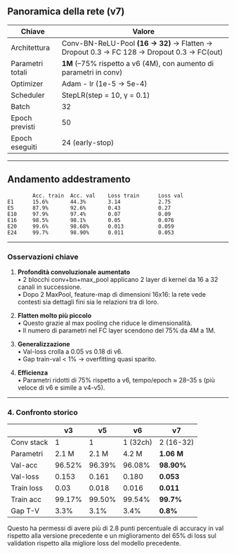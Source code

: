 ## Panoramica della rete (v7)

| Chiave | Valore |
|--------|--------|
| Architettura | Conv-BN-ReLU-Pool **(16 → 32)** → Flatten → Dropout 0.3 → FC 128 → Dropout 0.3 → FC(out) |
| Parametri totali | **1M** (–75% rispetto a v6 (4M), con aumento di parametri in conv) |
| Optimizer | Adam - lr (1e-5 → 5e-4) |
| Scheduler | StepLR(step = 10, γ = 0.1) |
| Batch | 32 |
| Epoch previsti | 50 |
| Epoch eseguiti | 24 (early-stop) |

---

## Andamento addestramento

```text
        Acc. train  Acc. val    Loss train      Loss val  
E1      15.6%       44.3%       3.14            2.75 
E5      87.9%       92.6%       0.43            0.27 
E10     97.9%       97.4%       0.07            0.09 
E16     98.5%       98.1%       0.05            0.076 
E20     99.6%       98.68%      0.013           0.059 
E24     99.7%       98.90%      0.011           0.053
```

---

### Osservazioni chiave

1. **Profondità convoluzionale aumentato**  
   • 2 blocchi conv+bn+max_pool applicano 2 layer di kernel da 16 a 32 canali in successione.  
   • Dopo 2 MaxPool, feature-map di dimensioni 16x16: la rete vede contesti sia dettagli fini sia le relazioni tra di loro.

2. **Flatten molto più piccolo**  
   • Questo grazie al max pooling che riduce le dimensionalità.  
   • Il numero di parametri nel FC layer scendono del 75% da 4M a 1M.  

3. **Generalizzazione**  
   • Val-loss crolla a 0.05 vs 0.18 di v6.  
   • Gap train-val < 1% → overfitting quasi sparito.

4. **Efficienza**  
   • Parametri ridotti di 75% rispetto a v6, tempo/epoch ≈ 28–35 s (più veloce di v6 e simile a v4-v5).

---

### 4. Confronto storico

|  | v3 | v5 | v6 | **v7** |
|---|---|---|---|---|
| Conv stack | 1 | 1 | 1 (32ch) | 2 (16-32) |
| Parametri | 2.1 M | 2.1 M | 4.2 M | **1.06 M** |
| Val-acc | 96.52% | 96.39% | 96.08% | **98.90%** |
| Val-loss | 0.153 | 0.161 | 0.180 | **0.053** |
| Train loss | 0.03  | 0.018 | 0.016 | **0.011** |
| Train acc | 99.17% | 99.50% | 99.54% | **99.7%**  |
| Gap T-V | 3.3% | 3.1% | 3.4% | **0.8%** |

Questo ha permessi di avere più di 2.8 punti percentuale di accuracy in val rispetto alla versione precedente e un miglioramento del 65% di loss sul validation rispetto alla migliore loss del modello precedente.
